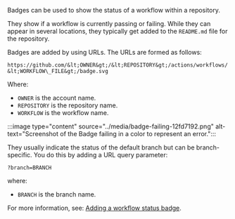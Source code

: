 Badges can be used to show the status of a workflow within a repository.

They show if a workflow is currently passing or failing. While they can appear in several locations, they typically get added to the `README.md` file for the repository.

Badges are added by using URLs. The URLs are formed as follows:

`https://github.com/&lt;OWNER&gt;/&lt;REPOSITORY&gt;/actions/workflows/&lt;WORKFLOW\_FILE&gt;/badge.svg`

Where:

- `OWNER` is the account name.
- `REPOSITORY` is the repository name.
- `WORKFLOW` is the workflow name.

:::image type="content" source="../media/badge-failing-12fd7192.png" alt-text="Screenshot of the Badge failing in a color to represent an error.":::

They usually indicate the status of the default branch but can be branch-specific. You do this by adding a URL query parameter:

`?branch=BRANCH`

where:

- `BRANCH` is the branch name.

For more information, see: [Adding a workflow status badge](https://docs.github.com/actions/monitoring-and-troubleshooting-workflows/adding-a-workflow-status-badge).

